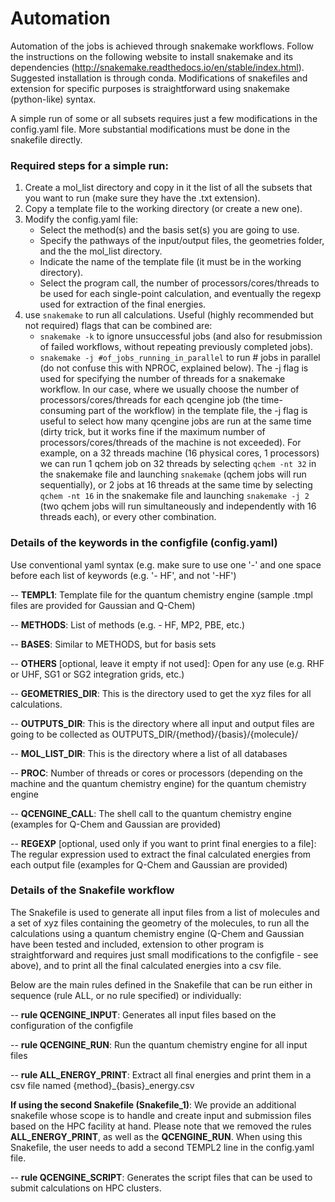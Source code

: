 # Automation

Automation of the jobs is achieved through snakemake workflows. Follow the instructions on the following website to install snakemake and its dependencies (http://snakemake.readthedocs.io/en/stable/index.html). Suggested installation is through conda. Modifications of snakefiles and extension for specific purposes is straightforward using snakemake (python-like) syntax.

A simple run of some or all subsets requires just a few modifications in the config.yaml file. More substantial modifications must be done in the snakefile directly.

### Required steps for a simple run:

1) Create a mol_list directory and copy in it the list of all the subsets that you want to run (make sure they have the .txt extension).
2) Copy a template file to the working directory (or create a new one).
3) Modify the config.yaml file:
   - Select the method(s) and the basis set(s) you are going to use.
   - Specify the pathways of the input/output files, the geometries folder, and  the the mol_list directory.
   - Indicate the name of the template file (it must be in the working directory).
   - Select the program call, the number of processors/cores/threads to be used for each single-point calculation, and eventually the regexp used for extraction of the final energies.
4) use <code>snakemake</code> to run all calculations. Useful (highly recommended but not required) flags that can be combined are:
   - <code>snakemake -k</code> to ignore unsuccessful jobs (and also for resubmission of failed workflows, without repeating previously completed jobs).
   - <code>snakemake -j #of_jobs_running_in_parallel</code> to run # jobs in parallel (do not confuse this with NPROC, explained below). The -j flag is used for specifying the number of threads for a snakemake workflow. In our case, where we usually choose the number of processors/cores/threads for each qcengine job (the time-consuming part of the workflow) in the template file, the -j flag is useful to select how many qcengine jobs are run at the same time (dirty trick, but it works fine if the maximum number of processors/cores/threads of the machine is not exceeded). For example, on a 32 threads machine (16 physical cores, 1 processors) we can run 1 qchem job on 32 threads by selecting <code>qchem -nt 32</code> in the snakemake file and launching <code>snakemake</code> (qchem jobs will run sequentially), or 2 jobs at 16 threads at the same time by selecting <code>qchem -nt 16</code> in the snakemake file and launching <code>snakemake -j 2</code> (two qchem jobs will run simultaneously and independently with 16 threads each), or every other combination.

### Details of the keywords in the configfile (config.yaml)

Use conventional yaml syntax (e.g. make sure to use one '-' and one space before each list of keywords (e.g. '- HF', and not '-HF')

-- **TEMPL1**: Template file for the quantum chemistry engine (sample .tmpl files are provided for Gaussian and Q-Chem)

-- **METHODS**: List of methods (e.g. - HF, MP2, PBE, etc.)

-- **BASES**: Similar to METHODS, but for basis sets

-- **OTHERS** [optional, leave it empty if not used]: Open for any use (e.g. RHF or UHF, SG1 or SG2 integration grids, etc.)

-- **GEOMETRIES_DIR**: This is the directory used to get the xyz files for all calculations.

-- **OUTPUTS_DIR**: This is the directory where all input and output files are going to be collected as OUTPUTS_DIR/{method}/{basis}/{molecule}/

-- **MOL_LIST_DIR**: This is the directory where a list of all databases 

-- **PROC**: Number of threads or cores or processors (depending on the machine and the quantum chemistry engine) for the quantum chemistry engine 

-- **QCENGINE_CALL**: The shell call to the quantum chemistry engine (examples for Q-Chem and Gaussian are provided)

-- **REGEXP** [optional, used only if you want to print final energies to a file]: The regular expression used to extract the final calculated energies from each output file (examples for Q-Chem and Gaussian are provided)

### Details of the Snakefile workflow

The Snakefile is used to generate all input files from a list of molecules and a set of xyz files containing the geometry of the molecules, to run all the calculations using a quantum chemistry engine (Q-Chem and Gaussian have been tested and included, extension to other program is straightforward and requires just small modifications to the configfile - see above), and to print all the final calculated energies into a csv file.

Below are the main rules defined in the Snakefile that can be run either in sequence (rule ALL, or no rule specified) or individually:

-- **rule QCENGINE_INPUT**: Generates all input files based on the configuration of the configfile 

-- **rule QCENGINE_RUN**: Run the quantum chemistry engine for all input files

-- **rule ALL_ENERGY_PRINT**: Extract all final energies and print them in a csv file named {method}_{basis}_energy.csv

**If using the second Snakefile (Snakefile_1)**: We provide an additional snakefile whose scope is to handle and create input and submission files based on the HPC facility at hand. Please note that we removed the rules **ALL_ENERGY_PRINT**, as well as the **QCENGINE_RUN**. When using this Snakefile, the user needs to add a second TEMPL2 line in the config.yaml file.

-- **rule QCENGINE_SCRIPT**: Generates the script files that can be used to submit calculations on HPC clusters.

